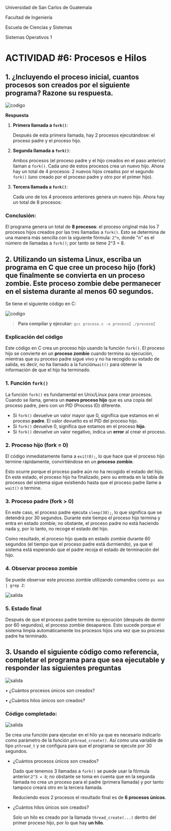 Universidad de San Carlos de Guatemala 

Facultad de Ingeniería

Escuela de Ciencias y Sistemas

Sistemas Operativos 1


# ACTIVIDAD #6: Procesos e Hilos

## 1. ¿Incluyendo el proceso inicial, cuantos procesos son creados por el siguiente programa? Razone su respuesta.

![codigo](images/im1.png)

**Respuesta**
1.  **Primera llamada a `fork()`**:

    Después de esta primera llamada, hay 2 procesos ejecutándose: el proceso padre y el proceso hijo.
    
2.  **Segunda llamada a `fork()`**:
    
	   Ambos procesos (el proceso padre y el hijo creados en el paso anterior) llaman a `fork()`. Cada uno de estos procesos crea un nuevo hijo.  Ahora hay un total de 4 procesos: 2 nuevos hijos creados por el segundo `fork()` (uno creado por el proceso padre y otro por el primer hijo).
	   
4.  **Tercera llamada a `fork()`**:
    
    Cada uno de los 4 procesos anteriores genera un nuevo hijo. Ahora hay un total de 8 procesos:

### Conclusión:

El programa genera un total de **8 procesos**: el proceso original más los 7 procesos hijos creados por las tres llamadas a `fork()`. Esto se determina de una manera más sencilla con la siguiente fórmula: `2^n`, donde "n" es el número de llamadas a `fork()`; por tanto se tiene 2^3 = 8. 

## 2. Utilizando un sistema Linux, escriba un programa en C que cree un proceso hijo (fork) que finalmente se convierta en un proceso zombie. Este proceso zombie debe permanecer en el sistema durante al menos 60 segundos.

Se tiene el siguiente código en C:

![codigo](images/im2.png)

> **Para compilar y ejecutar:**
> `gcc proceso.c -o procesoZ`
> `./procesoZ`

### Explicación del código

Este código en C crea un proceso hijo usando la función `fork()`. El proceso hijo se convierte en un **proceso zombie** cuando termina su ejecución, mientras que su proceso padre sigue vivo y no ha recogido su estado de salida, es decir, no ha llamado a la función`wait()` para obtener la información de que el hijo ha terminado.


### 1. Función `fork()`

La función `fork()` es fundamental en Unix/Linux para crear procesos. Cuando se llama, genera un **nuevo proceso hijo** que es una copia del proceso padre, pero con un PID (Process ID) diferente.

-   Si `fork()` devuelve un valor mayor que 0, significa que estamos en el proceso **padre**. El valor devuelto es el PID del proceso hijo.
-   Si `fork()` devuelve 0, significa que estamos en el proceso **hijo**.
-   Si `fork()` devuelve un valor negativo, indica un **error** al crear el proceso.

### 2. Proceso hijo (fork = 0)

El código inmediatamente llama a `exit(0);`, lo que hace que el proceso hijo termine rápidamente, convirtiéndose en un **proceso zombie**.

Esto ocurre porque el proceso padre aún no ha recogido el estado del hijo. En este estado, el proceso hijo ha finalizado, pero su entrada en la tabla de procesos del sistema sigue existiendo hasta que el proceso padre llame a `wait()` o termine.

### 3. Proceso padre (fork > 0)

En este caso, el proceso padre ejecuta `sleep(30);`, lo que significa que se detendrá por 30 segundos. Durante este tiempo el proceso hijo termina y entra en estado zombie; no obstante, el proceso padre no está haciendo nada  y, por lo tanto, no recoge el estado del hijo.

Como resultado, el proceso hijo queda en estado zombie durante 60 segundos (el tiempo que el proceso padre está durmiendo), ya que el sistema está esperando que el padre recoja el estado de terminación del hijo.

### 4. Observar proceso zombie

Se puede observar este proceso zombie utilizando comandos como `ps aux | grep Z`: 

![salida](images/im3.png)

### 5. Estado final

Después de que el proceso padre termine su ejecución (después de dormir por 60 segundos), el proceso zombie desaparece. Esto sucede porque el sistema limpia automáticamente los procesos hijos una vez que su proceso padre ha terminado.

## 3. Usando el siguiente código como referencia, completar el programa para que sea ejecutable y responder las siguientes preguntas

![salida](images/im4.png)

• ¿Cuántos procesos únicos son creados?

• ¿Cuántos hilos únicos son creados?

### Código completado:

![salida](images/im5.png)

Se crea una función para ejecutar en el hilo ya que es necesario indicarlo como parámetro de la función `pthread_create()`. Así como una variable de tipo `pthread_t` y se configura para que el programa se ejecute por 30 segundos.

 - ¿Cuántos procesos únicos son creados?
 
	 Dado que tenemos 3 llamadas a `fork()` se puede usar la fórmula anterior:`2^3 = 8`; no obstante se toma en cuenta que en la segunda llamada no crea un proceso para el padre (primera llamada)  y por tanto tampoco creará otro en la tercera llamada. 

	Reduciendo esos 2 procesos el resultado final es de **6 procesos únicos**.
 
	
- ¿Cuántos hilos únicos son creados?
 
	 Solo un hilo es creado por la llamada `thread_create(...)` dentro del primer proceso hijo, por lo que hay **un hilo**.
